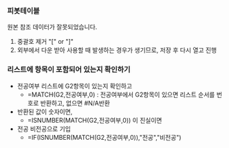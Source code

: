 ### 피봇테이블 
원본 참조 데이터가 잘못되었습니다. <br>
1. 중괄호 제거 "[" or "]" <br>
2. 외부에서 다운 받아 사용할 때 발생하는 경우가 생기므로, 저장 후 다시 열고 진행

### 리스트에 항목이 포함되어 있는지 확인하기
* 전공여부 리스트에 G2항목이 있는지 확인하고 
  * =MATCH(G2,전공여부,0) : 전공여부에서 G2항목이 있으면 리스트 순서를 번호로 반환하고, 없으면 #N/A반환  
* 반환된 값이 숫자이면,
  * =ISNUMBER(MATCH(G2,전공여부,0)) 이 진실이면
* 전공 비전공으로 기입
  * =IF(ISNUMBER(MATCH(G2,전공여부,0)),"전공","비전공")
